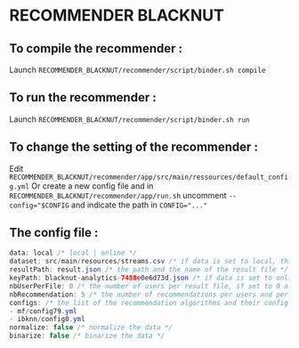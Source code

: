 # RECOMMENDER BLACKNUT

## To compile the recommender :
Launch `RECOMMENDER_BLACKNUT/recommender/script/binder.sh compile`

## To run the recommender :
Launch `RECOMMENDER_BLACKNUT/recommender/script/binder.sh run`

## To change the setting of the recommender : 
Edit `RECOMMENDER_BLACKNUT/recommender/app/src/main/ressources/default_config.yml`
Or create a new config file and in `RECOMMENDER_BLACKNUT/recommender/app/run.sh` uncomment `--config="$CONFIG` and indicate the path in `CONFIG="..."`

## The config file : 
```java
data: local /* local | online */
dataset: src/main/resources/streams.csv /* if data is set to local, this indicate the path where to collect the datas */
resultPath: result.json /* the path and the name of the result file */
keyPath: blacknut-analytics-7488e0e6d73d.json /* if data is set to online, this indicate the path and the name of the key file to access to the BigQuery datas */
nbUserPerFile: 0 /* the number of users per result file, if set to 0 all results will be store in one file */
nbRecommendation: 5 /* the number of recommendations per users and per algorithms */
configs: /* the list of the recommendation algorithms and their config file to run for each user */
- mf/config79.yml
- ibknn/config0.yml
normalize: false /* normalize the data */
binarize: false /* binarize the data */
```
